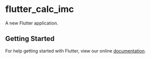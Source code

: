 # flutter_calc_imc

A new Flutter application.

## Getting Started

For help getting started with Flutter, view our online
[documentation](https://flutter.io/).
